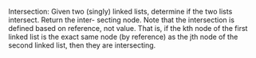 Intersection: 
Given two (singly) linked lists, determine if the two lists intersect. Return the inter- secting node. 
Note that the intersection is defined based on reference, not value. That is, if the kth node of the first linked 
list is the exact same node (by reference) as the jth node of the second linked list, then they are intersecting.
